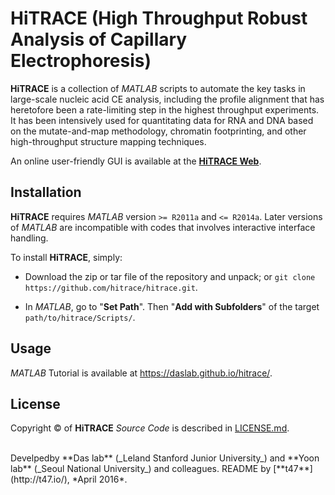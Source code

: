 # HiTRACE (High Throughput Robust Analysis of Capillary Electrophoresis)


**HiTRACE** is a collection of *MATLAB* scripts to automate the key tasks in large-scale nucleic acid CE analysis, including the profile alignment that has heretofore been a rate-limiting step in the highest throughput experiments. It has been intensively used for quantitating data for RNA and DNA based on the mutate-and-map methodology, chromatin footprinting, and other high-throughput structure mapping techniques.

An online user-friendly GUI is available at the [**HiTRACE Web**](http://hitrace.org/).

## Installation

**HiTRACE** requires *MATLAB* version `>= R2011a` and `<= R2014a`. Later versions of *MATLAB* are incompatible with codes that involves interactive interface handling.

To install **HiTRACE**, simply:

- Download the zip or tar file of the repository and unpack; or `git clone https://github.com/hitrace/hitrace.git`.

- In *MATLAB*, go to "**Set Path**". Then "**Add with Subfolders**" of the target `path/to/hitrace/Scripts/`.

## Usage 

*MATLAB* Tutorial is available at https://daslab.github.io/hitrace/.

## License

Copyright &copy; of **HiTRACE** _Source Code_ is described in [LICENSE.md](https://github.com/hitrace/hitrace/blob/master/LICENSE.md).

<br/>
Develpedby **Das lab** (_Leland Stanford Junior University_) and **Yoon lab** (_Seoul National University_) and colleagues.
README by [**t47**](http://t47.io/), *April 2016*.

